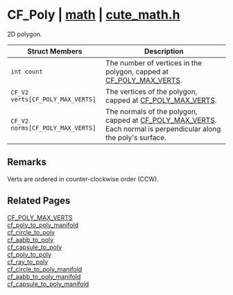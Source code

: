# CF_Poly | [math](https://github.com/RandyGaul/cute_framework/blob/master/docs/math/README.md) | [cute_math.h](https://github.com/RandyGaul/cute_framework/blob/master/include/cute_math.h)

2D polygon.

Struct Members | Description
--- | ---
`int count` | The number of vertices in the polygon, capped at [CF_POLY_MAX_VERTS](https://github.com/RandyGaul/cute_framework/blob/master/docs/math/cf_poly_max_verts.md).
`CF_V2 verts[CF_POLY_MAX_VERTS]` | The vertices of the polygon, capped at [CF_POLY_MAX_VERTS](https://github.com/RandyGaul/cute_framework/blob/master/docs/math/cf_poly_max_verts.md).
`CF_V2 norms[CF_POLY_MAX_VERTS]` | The normals of the polygon, capped at [CF_POLY_MAX_VERTS](https://github.com/RandyGaul/cute_framework/blob/master/docs/math/cf_poly_max_verts.md). Each normal is perpendicular along the poly's surface.

## Remarks

Verts are ordered in counter-clockwise order (CCW).

## Related Pages

[CF_POLY_MAX_VERTS](https://github.com/RandyGaul/cute_framework/blob/master/docs/math/cf_poly_max_verts.md)  
[cf_poly_to_poly_manifold](https://github.com/RandyGaul/cute_framework/blob/master/docs/math/cf_poly_to_poly_manifold.md)  
[cf_circle_to_poly](https://github.com/RandyGaul/cute_framework/blob/master/docs/math/cf_circle_to_poly.md)  
[cf_aabb_to_poly](https://github.com/RandyGaul/cute_framework/blob/master/docs/math/cf_aabb_to_poly.md)  
[cf_capsule_to_poly](https://github.com/RandyGaul/cute_framework/blob/master/docs/math/cf_capsule_to_poly.md)  
[cf_poly_to_poly](https://github.com/RandyGaul/cute_framework/blob/master/docs/math/cf_poly_to_poly.md)  
[cf_ray_to_poly](https://github.com/RandyGaul/cute_framework/blob/master/docs/math/cf_ray_to_poly.md)  
[cf_circle_to_poly_manifold](https://github.com/RandyGaul/cute_framework/blob/master/docs/math/cf_circle_to_poly_manifold.md)  
[cf_aabb_to_poly_manifold](https://github.com/RandyGaul/cute_framework/blob/master/docs/math/cf_aabb_to_poly_manifold.md)  
[cf_capsule_to_poly_manifold](https://github.com/RandyGaul/cute_framework/blob/master/docs/math/cf_capsule_to_poly_manifold.md)  
